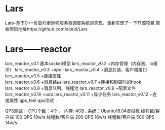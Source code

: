# Lars
Lars-基于C++负载均衡远程服务器调度系统的实现，重新实现了一下开源项目
原始项目地址https://github.com/aceld/Lars

# Lars——reactor
lars_reactor_v0.1   基本socket模型
lars_reactor_v0.2   +内存管理（内存池、io缓冲）
lars_reactor_v0.3   +epoll
lars_reactor_v0.4   +消息封装、客户端接口
lars_reactor_v0.5   +连接属性   
lars_reactor_v0.6   +消息路由
lars_reactor_v0.7   +连接和销毁时的hook
lars_reactor_v0.8   +消息队列、线程池
lars_reactor_v0.9   +配置文件
lars_reactor_v0.10  +udp
lars_reactor_v0.11  +异步任务
lars_reactor_v0.12  +连接属性
qps_test            qps测试


QPS测试：
CPU个数：4个 ， 内存: 4GB , 系统：Ubuntu18.04虚拟机 
线程数/客户端 100	 QPS 18w/s
线程数/客户端 200	 QPS 16w/s
线程数/客户端 500	 QPS 14w/s

